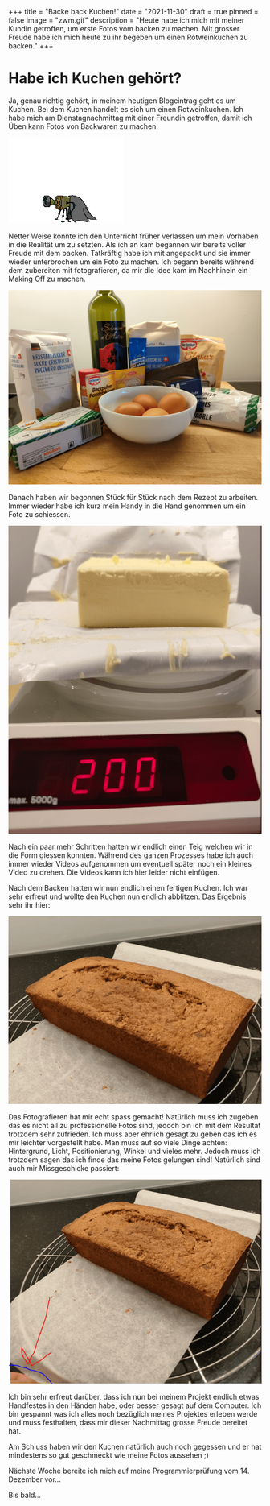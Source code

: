 +++
title = "Backe back Kuchen!"
date = "2021-11-30"
draft = true
pinned = false
image = "zwm.gif"
description = "Heute habe ich mich mit meiner Kundin getroffen, um erste Fotos vom backen zu machen. Mit grosser Freude habe ich mich heute zu ihr begeben um einen Rotweinkuchen zu backen."
+++
# Habe ich Kuchen gehört?

Ja, genau richtig gehört, in meinem heutigen Blogeintrag geht es um Kuchen. Bei dem Kuchen handelt es sich um einen Rotweinkuchen. Ich habe mich am Dienstagnachmittag mit einer Freundin getroffen, damit ich Üben kann Fotos von Backwaren zu machen.

![](animiertes-fotograf-bild-0013.gif)

Netter Weise konnte ich den Unterricht früher verlassen um mein Vorhaben in die Realität um zu setzten. Als ich an kam begannen wir bereits voller Freude mit dem backen. Tatkräftig habe ich mit angepackt und sie immer wieder unterbrochen um ein Foto zu machen. Ich begann bereits während dem zubereiten mit fotografieren, da mir die Idee kam im Nachhinein ein Making Off zu machen.

![Als erstes haben wir ein MIP (mis en place) erstellt!](unbenannt.png "Mein erstes Foto, sieht doch gar nicht so schlecht aus ;)")

Danach haben wir begonnen Stück für Stück nach dem Rezept zu arbeiten. Immer wieder habe ich kurz mein Handy in die Hand genommen um ein Foto zu schiessen.

![Hier haben wir gerade den Butter auf 200g abgewogen](1.png)

Nach ein paar mehr Schritten hatten wir endlich einen Teig welchen wir in die Form giessen konnten. Während des ganzen Prozesses habe ich auch immer wieder Videos aufgenommen um eventuell später noch ein kleines Video zu drehen. Die Videos kann ich hier leider nicht einfügen.

Nach dem Backen hatten wir nun endlich einen fertigen Kuchen. Ich war sehr erfreut und wollte den Kuchen nun endlich abblitzen. Das Ergebnis sehr ihr hier: 

![Sieht doch gar nicht so schlecht aus!](2.png)

Das Fotografieren hat mir echt spass gemacht! Natürlich muss ich zugeben das es nicht all zu professionelle Fotos sind, jedoch bin ich mit dem Resultat trotzdem sehr zufrieden. Ich muss aber ehrlich gesagt zu geben das ich es mir leichter vorgestellt habe. Man muss auf so viele Dinge achten: Hintergrund, Licht, Positionierung, Winkel und vieles mehr. Jedoch muss ich trotzdem sagen das ich finde das meine Fotos gelungen sind! Natürlich sind auch mir Missgeschicke passiert:

![Hier hatte ich ausersehen den Finger im Bild! Upsi...](3.png)

Ich bin sehr erfreut darüber, dass ich nun bei meinem Projekt endlich etwas Handfestes in den Händen habe, oder besser gesagt auf dem Computer. Ich bin gespannt was ich alles noch bezüglich meines Projektes erleben werde und muss festhalten, dass mir dieser Nachmittag grosse Freude bereitet hat.

Am Schluss haben wir den Kuchen natürlich auch noch gegessen und er hat mindestens so gut geschmeckt wie meine Fotos aussehen ;)

Nächste Woche bereite ich mich auf meine Programmierprüfung vom 14. Dezember vor...

Bis bald...